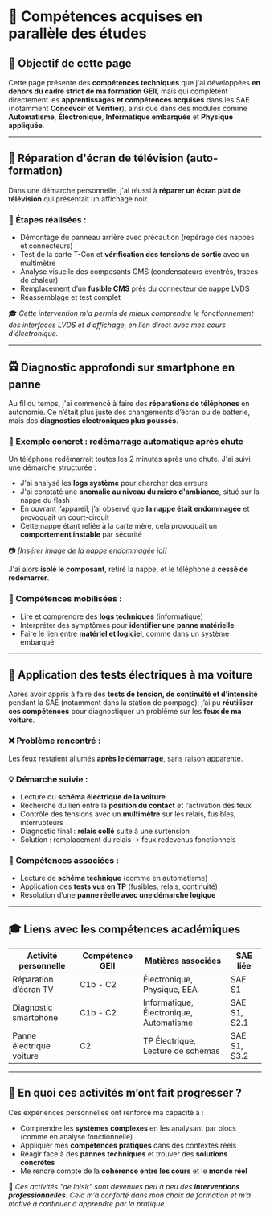 # 🔧 Compétences acquises en parallèle des études

## 🌟 Objectif de cette page

Cette page présente des **compétences techniques** que j'ai développées **en dehors du cadre strict de ma formation GEII**, mais qui complètent directement les **apprentissages et compétences acquises** dans les SAE (notamment **Concevoir** et **Vérifier**), ainsi que dans des modules comme **Automatisme**, **Électronique**, **Informatique embarquée** et **Physique appliquée**.

---

## 🔦 Réparation d'écran de télévision (auto-formation)

Dans une démarche personnelle, j'ai réussi à **réparer un écran plat de télévision** qui présentait un affichage noir.

### 🧩 Étapes réalisées :

- Démontage du panneau arrière avec précaution (repérage des nappes et connecteurs)
- Test de la carte T-Con et **vérification des tensions de sortie** avec un multimètre
- Analyse visuelle des composants CMS (condensateurs éventrés, traces de chaleur)
- Remplacement d’un **fusible CMS** près du connecteur de nappe LVDS
- Réassemblage et test complet

🎓 *Cette intervention m'a permis de mieux comprendre le fonctionnement des interfaces LVDS et d'affichage, en lien direct avec mes cours d'électronique.*

---

## 🛱️ Diagnostic approfondi sur smartphone en panne

Au fil du temps, j'ai commencé à faire des **réparations de téléphones** en autonomie. Ce n’était plus juste des changements d’écran ou de batterie, mais des **diagnostics électroniques plus poussés**.

### 🔎 Exemple concret : redémarrage automatique après chute

Un téléphone redémarrait toutes les 2 minutes après une chute. J'ai suivi une démarche structurée :

- J'ai analysé les **logs système** pour chercher des erreurs
- J'ai constaté une **anomalie au niveau du micro d'ambiance**, situé sur la nappe du flash
- En ouvrant l’appareil, j’ai observé que **la nappe était endommagée** et provoquait un court-circuit
- Cette nappe étant reliée à la carte mère, cela provoquait un **comportement instable** par sécurité

📷 *[Insérer image de la nappe endommagée ici]*

J'ai alors **isolé le composant**, retiré la nappe, et le téléphone a **cessé de redémarrer**.

### 🧠 Compétences mobilisées :

- Lire et comprendre des **logs techniques** (informatique)
- Interpréter des symptômes pour **identifier une panne matérielle**
- Faire le lien entre **matériel et logiciel**, comme dans un système embarqué

---

## 🚗 Application des tests électriques à ma voiture

Après avoir appris à faire des **tests de tension, de continuité et d’intensité** pendant la SAE (notamment dans la station de pompage), j’ai pu **réutiliser ces compétences** pour diagnostiquer un problème sur les **feux de ma voiture**.

### ❌ Problème rencontré :

Les feux restaient allumés **après le démarrage**, sans raison apparente.

### 💡 Démarche suivie :

- Lecture du **schéma électrique de la voiture**
- Recherche du lien entre la **position du contact** et l’activation des feux
- Contrôle des tensions avec un **multimètre** sur les relais, fusibles, interrupteurs
- Diagnostic final : **relais collé** suite à une surtension
- Solution : remplacement du relais → feux redevenus fonctionnels

### 🔬 Compétences associées :

- Lecture de **schéma technique** (comme en automatisme)
- Application des **tests vus en TP** (fusibles, relais, continuité)
- Résolution d’une **panne réelle avec une démarche logique**

---

## 🎓 Liens avec les compétences académiques

| Activité personnelle         | Compétence GEII | Matières associées                        | SAE liée       |
|-----------------------------|-----------------|-------------------------------------------|----------------|
| Réparation d’écran TV       | C1b - C2         | Électronique, Physique, EEA               | SAE S1         |
| Diagnostic smartphone       | C1b - C2         | Informatique, Électronique, Automatisme   | SAE S1, S2.1   |
| Panne électrique voiture    | C2               | TP Électrique, Lecture de schémas         | SAE S1, S3.2   |

---

## 🚀 En quoi ces activités m’ont fait progresser ?

Ces expériences personnelles ont renforcé ma capacité à :

- Comprendre les **systèmes complexes** en les analysant par blocs (comme en analyse fonctionnelle)
- Appliquer mes **compétences pratiques** dans des contextes réels
- Réagir face à des **pannes techniques** et trouver des **solutions concrètes**
- Me rendre compte de la **cohérence entre les cours** et le **monde réel**

🎯 *Ces activités \"de loisir\" sont devenues peu à peu des **interventions professionnelles**. Cela m’a conforté dans mon choix de formation et m’a motivé à continuer à apprendre par la pratique.*

